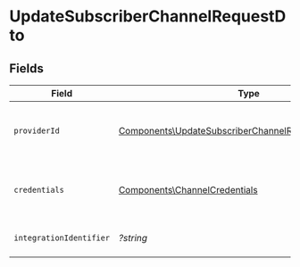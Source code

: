 # UpdateSubscriberChannelRequestDto


## Fields

| Field                                                                                                                            | Type                                                                                                                             | Required                                                                                                                         | Description                                                                                                                      |
| -------------------------------------------------------------------------------------------------------------------------------- | -------------------------------------------------------------------------------------------------------------------------------- | -------------------------------------------------------------------------------------------------------------------------------- | -------------------------------------------------------------------------------------------------------------------------------- |
| `providerId`                                                                                                                     | [Components\UpdateSubscriberChannelRequestDtoProviderId](../../Models/Components/UpdateSubscriberChannelRequestDtoProviderId.md) | :heavy_check_mark:                                                                                                               | The provider identifier for the credentials                                                                                      |
| `credentials`                                                                                                                    | [Components\ChannelCredentials](../../Models/Components/ChannelCredentials.md)                                                   | :heavy_check_mark:                                                                                                               | Credentials payload for the specified provider                                                                                   |
| `integrationIdentifier`                                                                                                          | *?string*                                                                                                                        | :heavy_minus_sign:                                                                                                               | The integration identifier                                                                                                       |